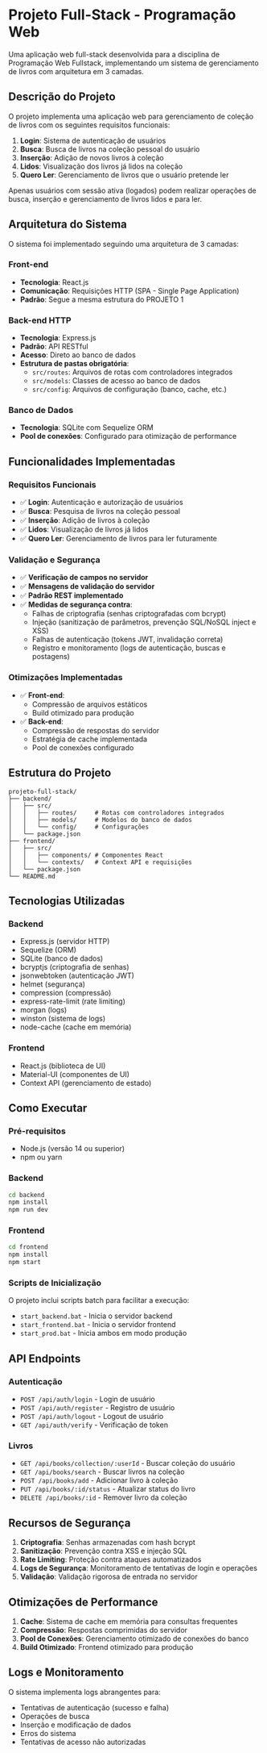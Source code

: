 # Projeto Full-Stack - Programação Web

Uma aplicação web full-stack desenvolvida para a disciplina de Programação Web Fullstack, implementando um sistema de gerenciamento de livros com arquitetura em 3 camadas.

## Descrição do Projeto

O projeto implementa uma aplicação web para gerenciamento de coleção de livros com os seguintes requisitos funcionais:

1. **Login**: Sistema de autenticação de usuários
2. **Busca**: Busca de livros na coleção pessoal do usuário
3. **Inserção**: Adição de novos livros à coleção
4. **Lidos**: Visualização dos livros já lidos na coleção
5. **Quero Ler**: Gerenciamento de livros que o usuário pretende ler

Apenas usuários com sessão ativa (logados) podem realizar operações de busca, inserção e gerenciamento de livros lidos e para ler.

## Arquitetura do Sistema

O sistema foi implementado seguindo uma arquitetura de 3 camadas:

### Front-end
- **Tecnologia**: React.js
- **Comunicação**: Requisições HTTP (SPA - Single Page Application)
- **Padrão**: Segue a mesma estrutura do PROJETO 1

### Back-end HTTP
- **Tecnologia**: Express.js
- **Padrão**: API RESTful
- **Acesso**: Direto ao banco de dados
- **Estrutura de pastas obrigatória**:
  - `src/routes`: Arquivos de rotas com controladores integrados
  - `src/models`: Classes de acesso ao banco de dados
  - `src/config`: Arquivos de configuração (banco, cache, etc.)

### Banco de Dados
- **Tecnologia**: SQLite com Sequelize ORM
- **Pool de conexões**: Configurado para otimização de performance

## Funcionalidades Implementadas

### Requisitos Funcionais
- ✅ **Login**: Autenticação e autorização de usuários
- ✅ **Busca**: Pesquisa de livros na coleção pessoal
- ✅ **Inserção**: Adição de livros à coleção
- ✅ **Lidos**: Visualização de livros já lidos
- ✅ **Quero Ler**: Gerenciamento de livros para ler futuramente

### Validação e Segurança
- ✅ **Verificação de campos no servidor**
- ✅ **Mensagens de validação do servidor**
- ✅ **Padrão REST implementado**
- ✅ **Medidas de segurança contra**:
  - Falhas de criptografia (senhas criptografadas com bcrypt)
  - Injeção (sanitização de parâmetros, prevenção SQL/NoSQL inject e XSS)
  - Falhas de autenticação (tokens JWT, invalidação correta)
  - Registro e monitoramento (logs de autenticação, buscas e postagens)

### Otimizações Implementadas
- ✅ **Front-end**:
  - Compressão de arquivos estáticos
  - Build otimizado para produção
- ✅ **Back-end**:
  - Compressão de respostas do servidor
  - Estratégia de cache implementada
  - Pool de conexões configurado

## Estrutura do Projeto

```
projeto-full-stack/
├── backend/
│   ├── src/
│   │   ├── routes/     # Rotas com controladores integrados
│   │   ├── models/     # Modelos do banco de dados
│   │   └── config/     # Configurações
│   └── package.json
├── frontend/
│   ├── src/
│   │   ├── components/ # Componentes React
│   │   └── contexts/   # Context API e requisições
│   └── package.json
└── README.md
```

## Tecnologias Utilizadas

### Backend
- Express.js (servidor HTTP)
- Sequelize (ORM)
- SQLite (banco de dados)
- bcryptjs (criptografia de senhas)
- jsonwebtoken (autenticação JWT)
- helmet (segurança)
- compression (compressão)
- express-rate-limit (rate limiting)
- morgan (logs)
- winston (sistema de logs)
- node-cache (cache em memória)

### Frontend
- React.js (biblioteca de UI)
- Material-UI (componentes de UI)
- Context API (gerenciamento de estado)

## Como Executar

### Pré-requisitos
- Node.js (versão 14 ou superior)
- npm ou yarn

### Backend
```bash
cd backend
npm install
npm run dev   
```

### Frontend
```bash
cd frontend
npm install
npm start
```

### Scripts de Inicialização
O projeto inclui scripts batch para facilitar a execução:
- `start_backend.bat` - Inicia o servidor backend
- `start_frontend.bat` - Inicia o servidor frontend
- `start_prod.bat` - Inicia ambos em modo produção

## API Endpoints

### Autenticação
- `POST /api/auth/login` - Login de usuário
- `POST /api/auth/register` - Registro de usuário
- `POST /api/auth/logout` - Logout de usuário
- `GET /api/auth/verify` - Verificação de token

### Livros
- `GET /api/books/collection/:userId` - Buscar coleção do usuário
- `GET /api/books/search` - Buscar livros na coleção
- `POST /api/books/add` - Adicionar livro à coleção
- `PUT /api/books/:id/status` - Atualizar status do livro
- `DELETE /api/books/:id` - Remover livro da coleção

## Recursos de Segurança

1. **Criptografia**: Senhas armazenadas com hash bcrypt
2. **Sanitização**: Prevenção contra XSS e injeção SQL
3. **Rate Limiting**: Proteção contra ataques automatizados
4. **Logs de Segurança**: Monitoramento de tentativas de login e operações
5. **Validação**: Validação rigorosa de entrada no servidor

## Otimizações de Performance

1. **Cache**: Sistema de cache em memória para consultas frequentes
2. **Compressão**: Respostas comprimidas do servidor
3. **Pool de Conexões**: Gerenciamento otimizado de conexões do banco
4. **Build Otimizado**: Frontend otimizado para produção

## Logs e Monitoramento

O sistema implementa logs abrangentes para:
- Tentativas de autenticação (sucesso e falha)
- Operações de busca
- Inserção e modificação de dados
- Erros do sistema
- Tentativas de acesso não autorizadas
